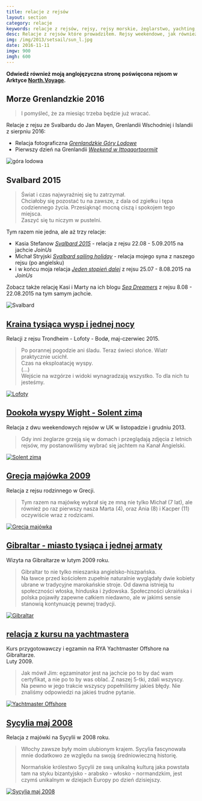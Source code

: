 ```yaml
---
title: relacje z rejsów
layout: section
category: relacje
keywords: relacje z rejsów, rejsy, rejsy morskie, żeglarstwo, yachting, jachting, Arktyka, Grecja, Gibraltar, Sycylia, Chorwacja
desc: Relacje z rejsów które prowadziłem. Rejsy weekendowe, jak również Grenlandia, Spitsbergen, Norwegia, UK, Grecja, Gibraltar, Sycylia.
img: /img/2013/setsail/sun_l.jpg
date: 2016-11-11
imgw: 900
imgh: 600
---
```


**Odwiedź również moją anglojęzyczna stronę poświęcona rejsom w Arktyce [North.Voyage](https://north.voyage).**

Morze Grenlandzkie 2016
-----------------------

> I pomyśleć, że za miesiąc trzeba będzie już wracać.

Relacje z rejsu ze Svalbardu do Jan Mayen, Grenlandii Wschodniej i Islandii z sierpniu 2016:

* Relacja fotograficzna *[Grenlandzkie Góry Lodowe](/grenlandzkie-gory-lodowe)*
* Pierwszy dzień na Grenlandii *[Weekend w Ittoqqortoormiit](/weekend-w-ittoqqortoormiit)* 


![góra lodowa](/img/2016/icebergs/góra-lodowa-01.jpeg)


Svalbard 2015
--------------

> Świat i czas najwyraźniej się tu zatrzymał.  
> Chciałoby się pozostać tu na zawsze, z dala od zgiełku i tępa codziennego życia. Przesiąknąć mocną ciszą i spokojem tego miejsca.  
> Zaszyć się tu niczym w pustelni.

Tym razem nie jedna, ale aż trzy relacje:

* Kasia Stefanow *[Svalbard 2015](/svalbard-2015)* - relacja z rejsu 22.08 - 5.09.2015 na jachcie *JoinUs*
* Michał Stryjski *[Svalbard sailing holiday](/svalbard-sailing-holiday)* - relacja mojego syna z naszego rejsu (po angielsku)
* i w końcu moja relacja *[Jeden stopień dalej](/jeden-stopien-dalej)* z rejsu 25.07 - 8.08.2015 na *JoinUs* 

Zobacz także relację Kasi i Marty na ich blogu *[Sea Dreamers](http://sea-dreamers.blogspot.co.uk/2015/09/wakacje-w-arktyce/)* 
z rejsu 8.08 - 22.08.2015 na tym samym jachcie.

![Svalbard](/img/2015/svalbard/svalbard.jpg)



[Kraina tysiąca wysp i jednej nocy](/kraina-1000-wysp-i-1-nocy/) 
---------------------------------------------------------------

Relacji z rejsu Trondheim - Lofoty - Bodø, maj-czerwiec 2015.

> Po porannej pogodzie ani śladu. Teraz świeci słońce. Wiatr praktycznie ucichł.  
> Czas na eksploatację wyspy.  
> (...)  
> Wejście na wzgórze i widoki wynagradzają wszystko. To dla nich tu jesteśmy.  

[![Lofoty](/img/2015/norwegia/lofoty.jpg)](/kraina-1000-wysp-i-1-nocy/) 




[Dookoła wyspy Wight - Solent zimą](/dookola-wight-solent-zima/) 
---------------------------------------------------------------

Relacja z dwu weekendowych rejsów w UK w listopadzie i grudniu 2013.

> Gdy inni żeglarze grzeją się w domach i przeglądają zdjęcia z letnich rejsów, my postanowiliśmy wybrać się jachtem na Kanał Angielski.

[![Solent zimą](/img/2013/setsail/sun_l.jpg)](/dookola-wight-solent-zima/) 





[Grecja majówka 2009](/grecja-majowka/) 
--------------------

Relacja z rejsu rodzinnego w Grecji.

>Tym razem na majówkę wybrał się ze mną nie tylko Michał (7 lat), ale również po raz pierwszy nasza Marta (4), 
oraz Ania (8) i Kacper (11) oczywiście wraz z rodzicami.  

[![Grecja majówka](/img/old/grecja-2009/serifos.jpg)](/grecja-majowka/) 






[Gibraltar - miasto tysiąca i jednej armaty](/gibraltar-miasto-tysiaca-i-jednej-armaty/)
-----------------------------------------------------------------------------------------

Wizyta na Gibraltarze w lutym 2009 roku. 

> Gibraltar to nie tylko mieszanka angielsko-hiszpańska.  
> Na ławce przed kościołem zupełnie naturalnie wyglądały dwie kobiety ubrane w tradycyjne marokańskie stroje. 
> Od dawna istnieją tu społeczności włoska, hinduska i żydowska. Społeczności ukraińska i polska pojawiły zapewne całkiem niedawno, 
> ale w jakimś sensie stanowią kontynuację pewnej tradycji.

[![Gibraltar](/img/old/gibraltar/meczet.jpg)](/gibraltar-miasto-tysiaca-i-jednej-armaty/)






[relacja z kursu na yachtmastera](/yachtmaster-egzamin-kurs/)
--------------------------------------------------------------

Kurs przygotowawczy i egzamin na RYA Yachtmaster Offshore na Gibraltarze.  
Luty 2009.

> Jak mówił Jim: egzaminator jest na jachcie po to by dać wam certyfikat, a nie po to by was oblać.  Z naszej 5-tki, zdali wszyscy.  
> Na pewno w jego trakcie wszyscy popełniliśmy jakieś błędy. Nie znaliśmy odpowiedzi na jakieś trudne pytanie. 

[![Yachtmaster Offshore](/img/old/ym-exam-and-preparation/marina.jpg)](/yachtmaster-egzamin-kurs/)




[Sycylia maj 2008](/sycylia-maj-2008/)
----------------------------------------

Relacja z majówki na Sycylii w 2008 roku.
 
> Włochy zawsze były moim ulubionym krajem. Sycylia fascynowała mnie dodatkowo ze względu na swoją średniowieczną historię. 
>
> Normańskie królestwo Sycylii ze swą unikalną kulturą 
jaka powstała tam na styku bizantyjsko - arabsko - włosko - normandzkim, jest czymś unikalnym w dziejach Europy po dzień dzisiejszy.

[![Sycylia maj 2008](/img/old/sycylia/cefalu.jpg)](/sycylia-maj-2008/)

<!-- Chorwacja majówka 2007 -->
<!-- Chorwacja sierpień 2006 -->
<!-- rejs Kornaty - wodospady Krka -->
<!-- Chorwacja - majówka 2006 -->

